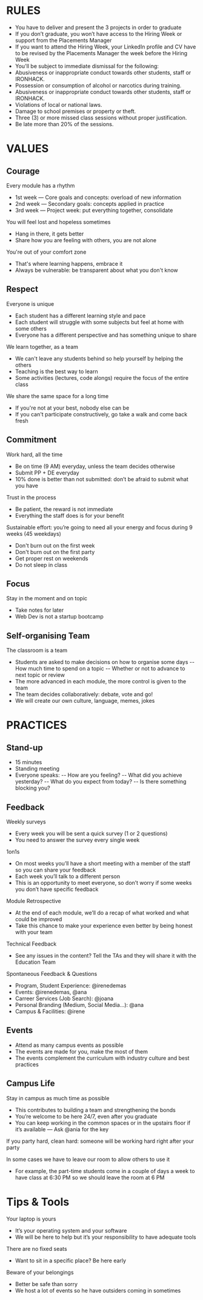 # RULES

- You have to deliver and present the 3 projects in order to graduate
- If you don’t graduate, you won’t have access to the Hiring Week or support from the Placements Manager
- If you want to attend the Hiring Week, your LinkedIn profile and CV have to be revised by the Placements Manager the week before the Hiring Week
-  You'll be subject to immediate dismissal for the following:
 - Abusiveness or inappropriate conduct towards other students, staff or IRONHACK.
 - Possession or consumption of alcohol or narcotics during training.
 - Abusiveness or inappropriate conduct towards other students, staff or IRONHACK.
 - Violations of local or national laws.
 - Damage to school premises or property or theft.
 - Three (3) or more missed class sessions without proper justification.
 - Be late more than 20% of the sessions.

# VALUES

## Courage

Every module has a rhythm
- 1st week — Core goals and concepts: overload of new information
- 2nd week — Secondary goals: concepts applied in practice
- 3rd week — Project week: put everything together, consolidate

You will feel lost and hopeless sometimes
- Hang in there, it gets better
- Share how you are feeling with others, you are not alone

You're out of your comfort zone
- That's where learning happens, embrace it
- Always be vulnerable: be transparent about what you don't know

## Respect

Everyone is unique
- Each student has a different learning style and pace
- Each student will struggle with some subjects but feel at home with some others
- Everyone has a different perspective and has something unique to share

We learn together, as a team
- We can't leave any students behind so help yourself by helping the others
- Teaching is the best way to learn
- Some activities (lectures, code alongs) require the focus of the entire class

We share the same space for a long time
- If you're not at your best, nobody else can be
- If you can't participate constructively, go take a walk and come back fresh

## Commitment

Work hard, all the time
- Be on time (9 AM) everyday, unless the team decides otherwise
- Submit PP + DE everyday
- 10% done is better than not submitted: don’t be afraid to submit what you have

Trust in the process
- Be patient, the reward is not immediate
- Everything the staff does is for your benefit

Sustainable effort: you’re going to need all your energy and focus during 9 weeks (45 weekdays)
- Don't burn out on the first week
- Don't burn out on the first party
- Get proper rest on weekends
- Do not sleep in class

## Focus

Stay in the moment and on topic
- Take notes for later
- Web Dev is not a startup bootcamp

## Self-organising Team

The classroom is a team
- Students are asked to make decisions on how to organise some days
-- How much time to spend on a topic
-- Whether or not to advance to next topic or review
- The more advanced in each module, the more control is given to the team
- The team decides collaboratively: debate, vote and go!
- We will create our own culture, language, memes, jokes

# PRACTICES

## Stand-up

- 15 minutes
- Standing meeting
- Everyone speaks:
-- How are you feeling?
-- What did you achieve yesterday?
-- What do you expect from today?
-- Is there something blocking you?

## Feedback

Weekly surveys
- Every week you will be sent a quick survey (1 or 2 questions)
- You need to answer the survey every single week

1on1s
- On most weeks you’ll have a short meeting with a member of the staff so you can share your feedback
- Each week you’ll talk to a different person
- This is an opportunity to meet everyone, so don’t worry if some weeks you don’t have specific feedback

Module Retrospective
- At the end of each module, we’ll do a recap of what worked and what could be improved
- Take this chance to make your experience even better by being honest with your team

Technical Feedback
- See any issues in the content? Tell the TAs and they will share it with the Education Team

Spontaneous Feedback & Questions
- Program, Student Experience: @irenedemas
- Events: @irenedemas, @ana
- Carreer Services (Job Search): @joana
- Personal Branding (Medium, Social Media…): @ana
- Campus & Facilities: @irene

## Events

- Attend as many campus events as possible
- The events are made for you, make the most of them
- The events complement the curriculum with industry culture and best practices

## Campus Life

Stay in campus as much time as possible
- This contributes to building a team and strengthening the bonds
- You’re welcome to be here 24/7, even after you graduate
- You can keep working in the common spaces or in the upstairs floor if it’s available — Ask @ania for the key

If you party hard, clean hard: someone will be working hard right after your party

In some cases we have to leave our room to allow others to use it
- For example, the part-time students come in a couple of days a week to have class at 6:30 PM so we should leave the room at 6 PM


# Tips & Tools

Your laptop is yours
- It’s your operating system and your software
- We will be here to help but it’s your responsibility to have adequate tools

There are no fixed seats
- Want to sit in a specific place? Be here early

Beware of your belongings
- Better be safe than sorry
- We host a lot of events so he have outsiders coming in sometimes


